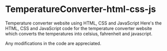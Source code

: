 # TemperatureConverter-html-css-js
Temperature converter website using HTML, CSS and JavaScript
Here's the HTML, CSS and JavaScript code for the temperature converter website which converts the temperatures into celsius, fahrenheit and javascript.

Any modifications in the code are appreciated.
